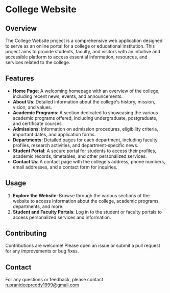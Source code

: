 # College Website

## Overview

The College Website project is a comprehensive web application designed to serve as an online portal for a college or educational institution. This project aims to provide students, faculty, and visitors with an intuitive and accessible platform to access essential information, resources, and services related to the college.

## Features

- **Home Page**: A welcoming homepage with an overview of the college, including recent news, events, and announcements.
- **About Us**: Detailed information about the college's history, mission, vision, and values.
- **Academic Programs**: A section dedicated to showcasing the various academic programs offered, including undergraduate, postgraduate, and certificate courses.
- **Admissions**: Information on admission procedures, eligibility criteria, important dates, and application forms.
- **Departments**: Detailed pages for each department, including faculty profiles, research activities, and department-specific news.
- **Student Portal**: A secure portal for students to access their profiles, academic records, timetables, and other personalized services.
- **Contact Us**: A contact page with the college's address, phone numbers, email addresses, and a contact form for inquiries.

## Usage

1. **Explore the Website**: Browse through the various sections of the website to access information about the college, academic programs, departments, and more.
2. **Student and Faculty Portals**: Log in to the student or faculty portals to access personalized services and information.

## Contributing

Contributions are welcome! Please open an issue or submit a pull request for any improvements or bug fixes.

## Contact

For any questions or feedback, please contact n.pranideepreddy1999@gmail.com
